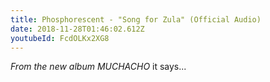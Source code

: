 ```yaml
---
title: Phosphorescent - "Song for Zula" (Official Audio)
date: 2018-11-28T01:46:02.612Z
youtubeId: FcdOLKx2XG8
---
```

*From the new album MUCHACHO* it says...

